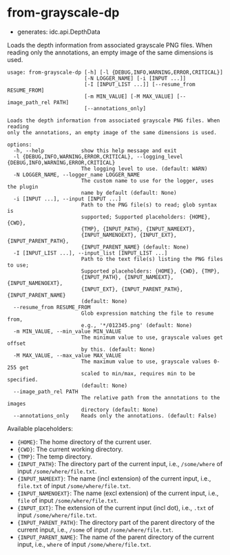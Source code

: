 # from-grayscale-dp

* generates: idc.api.DepthData

Loads the depth information from associated grayscale PNG files. When reading only the annotations, an empty image of the same dimensions is used.

```
usage: from-grayscale-dp [-h] [-l {DEBUG,INFO,WARNING,ERROR,CRITICAL}]
                         [-N LOGGER_NAME] [-i [INPUT ...]]
                         [-I [INPUT_LIST ...]] [--resume_from RESUME_FROM]
                         [-m MIN_VALUE] [-M MAX_VALUE] [--image_path_rel PATH]
                         [--annotations_only]

Loads the depth information from associated grayscale PNG files. When reading
only the annotations, an empty image of the same dimensions is used.

options:
  -h, --help            show this help message and exit
  -l {DEBUG,INFO,WARNING,ERROR,CRITICAL}, --logging_level {DEBUG,INFO,WARNING,ERROR,CRITICAL}
                        The logging level to use. (default: WARN)
  -N LOGGER_NAME, --logger_name LOGGER_NAME
                        The custom name to use for the logger, uses the plugin
                        name by default (default: None)
  -i [INPUT ...], --input [INPUT ...]
                        Path to the PNG file(s) to read; glob syntax is
                        supported; Supported placeholders: {HOME}, {CWD},
                        {TMP}, {INPUT_PATH}, {INPUT_NAMEEXT},
                        {INPUT_NAMENOEXT}, {INPUT_EXT}, {INPUT_PARENT_PATH},
                        {INPUT_PARENT_NAME} (default: None)
  -I [INPUT_LIST ...], --input_list [INPUT_LIST ...]
                        Path to the text file(s) listing the PNG files to use;
                        Supported placeholders: {HOME}, {CWD}, {TMP},
                        {INPUT_PATH}, {INPUT_NAMEEXT}, {INPUT_NAMENOEXT},
                        {INPUT_EXT}, {INPUT_PARENT_PATH}, {INPUT_PARENT_NAME}
                        (default: None)
  --resume_from RESUME_FROM
                        Glob expression matching the file to resume from,
                        e.g., '*/012345.png' (default: None)
  -m MIN_VALUE, --min_value MIN_VALUE
                        The minimum value to use, grayscale values get offset
                        by this. (default: None)
  -M MAX_VALUE, --max_value MAX_VALUE
                        The maximum value to use, grayscale values 0-255 get
                        scaled to min/max, requires min to be specified.
                        (default: None)
  --image_path_rel PATH
                        The relative path from the annotations to the images
                        directory (default: None)
  --annotations_only    Reads only the annotations. (default: False)
```

Available placeholders:

* `{HOME}`: The home directory of the current user.
* `{CWD}`: The current working directory.
* `{TMP}`: The temp directory.
* `{INPUT_PATH}`: The directory part of the current input, i.e., `/some/where` of input `/some/where/file.txt`.
* `{INPUT_NAMEEXT}`: The name (incl extension) of the current input, i.e., `file.txt` of input `/some/where/file.txt`.
* `{INPUT_NAMENOEXT}`: The name (excl extension) of the current input, i.e., `file` of input `/some/where/file.txt`.
* `{INPUT_EXT}`: The extension of the current input (incl dot), i.e., `.txt` of input `/some/where/file.txt`.
* `{INPUT_PARENT_PATH}`: The directory part of the parent directory of the current input, i.e., `/some` of input `/some/where/file.txt`.
* `{INPUT_PARENT_NAME}`: The name of the parent directory of the current input, i.e., `where` of input `/some/where/file.txt`.
